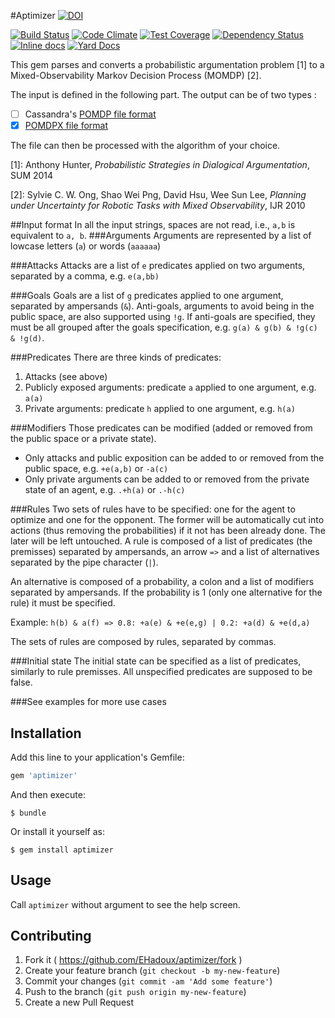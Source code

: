 #Aptimizer [![DOI](https://zenodo.org/badge/7153/EHadoux/aptimizer.svg)](http://dx.doi.org/10.5281/zenodo.13195)

[![Build Status](https://img.shields.io/travis/EHadoux/aptimizer.svg?branch=master)](https://travis-ci.org/EHadoux/aptimizer) [![Code Climate](https://img.shields.io/codeclimate/github/EHadoux/aptimizer.svg)](https://codeclimate.com/github/EHadoux/aptimizer) [![Test Coverage](https://img.shields.io/codeclimate/coverage/github/EHadoux/arg2momdp.svg)](https://codeclimate.com/github/EHadoux/aptimizer) [![Dependency Status](https://img.shields.io/gemnasium/EHadoux/aptimizer.svg)](https://gemnasium.com/EHadoux/aptimizer) [![Inline docs](http://inch-ci.org/github/EHadoux/aptimizer.svg?branch=master)](http://inch-ci.org/github/EHadoux/aptimizer) [![Yard Docs](http://img.shields.io/badge/yard-docs-blue.svg)](http://rubydoc.info/github/EHadoux/aptimizer/master)



This gem parses and converts a probabilistic argumentation problem [1] to a Mixed-Observability Markov Decision Process (MOMDP) [2].

The input is defined in the following part. The output can be of two types :

- [ ] Cassandra's [POMDP file format](http://www.pomdp.org/code/pomdp-file-spec.shtml)
- [x] [POMDPX file format](http://bigbird.comp.nus.edu.sg/pmwiki/farm/appl/index.php?n=Main.PomdpXDocumentation)

The file can then be processed with the algorithm of your choice.

[1]: Anthony Hunter, _Probabilistic Strategies in Dialogical Argumentation_, SUM 2014

[2]: Sylvie C. W. Ong, Shao Wei Png, David Hsu, Wee Sun Lee, _Planning under Uncertainty for Robotic Tasks with Mixed Observability_, IJR 2010

##Input format
In all the input strings, spaces are not read, i.e., ```a,b``` is equivalent to ```a, b```.
###Arguments
Arguments are represented by a list of lowcase letters (```a```) or words (```aaaaaa```)

###Attacks
Attacks are a list of ```e``` predicates applied on two arguments, separated by a comma, e.g. ```e(a,bb)```

###Goals
Goals are a list of ```g``` predicates applied to one argument, separated by ampersands (```&```). 
Anti-goals, arguments to avoid being in the public space, are also supported using ```!g```. 
If anti-goals are specified, they must be all grouped after the goals specification, e.g. ```g(a) & g(b) & !g(c) & !g(d)```.

###Predicates
There are three kinds of predicates:

1. Attacks (see above)
2. Publicly exposed arguments: predicate ```a``` applied to one argument, e.g. ```a(a)```
3. Private arguments: predicate ```h``` applied to one argument, e.g. ```h(a)```

###Modifiers
Those predicates can be modified (added or removed from the public space or a private state).

- Only attacks and public exposition can be added to or removed from the public space, e.g. ```+e(a,b)``` or ```-a(c)```
- Only private arguments can be added to or removed from the private state of an agent, e.g. ```.+h(a)``` or ```.-h(c)```

###Rules 
Two sets of rules have to be specified: one for the agent to optimize and one for the opponent. 
The former will be automatically cut into actions (thus removing the probabilities) if it not has been already done. 
The later will be left untouched.
A rule is composed of a list of predicates (the premisses) separated by ampersands, an arrow ```=>``` and a list of alternatives separated by the pipe character (```|```).

An alternative is composed of a probability, a colon and a list of modifiers separated by ampersands.
If the probability is 1 (only one alternative for the rule) it must be specified.

Example: ```h(b) & a(f) => 0.8: +a(e) & +e(e,g) | 0.2: +a(d) & +e(d,a)```

The sets of rules are composed by rules, separated by commas.

###Initial state
The initial state can be specified as a list of predicates, similarly to rule premisses.
All unspecified predicates are supposed to be false.

###See examples for more use cases

## Installation

Add this line to your application's Gemfile:

```ruby
gem 'aptimizer'
```

And then execute:

    $ bundle

Or install it yourself as:

    $ gem install aptimizer

## Usage

Call ```aptimizer``` without argument to see the help screen.

## Contributing

1. Fork it ( https://github.com/EHadoux/aptimizer/fork )
2. Create your feature branch (`git checkout -b my-new-feature`)
3. Commit your changes (`git commit -am 'Add some feature'`)
4. Push to the branch (`git push origin my-new-feature`)
5. Create a new Pull Request
